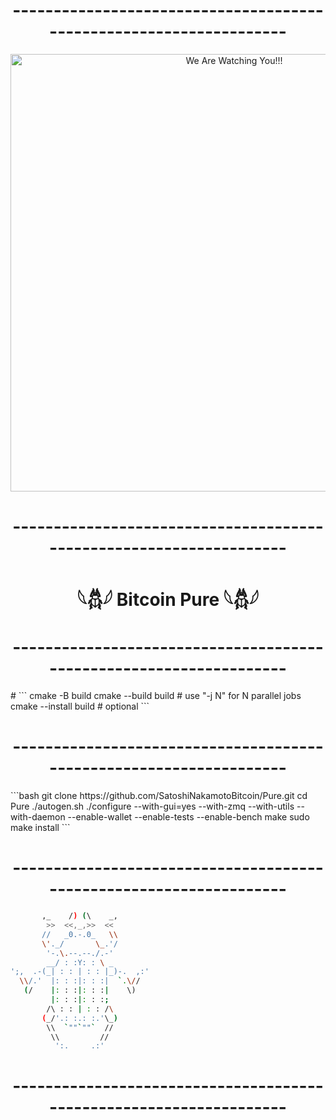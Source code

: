 <h1 align="center">-------------------------------------------------------------------</h1>
<p align="center">
    <img width="700" src="https://github.com/user-attachments/assets/32389b70-96f8-4b37-987b-317a92a7e6a4" alt="We Are Watching You!!!">
</p>
<h1 align="center">-------------------------------------------------------------------</h1>
<h1 align="center">𓆩𓆣𓆪 Bitcoin Pure 𓆩𓆣𓆪</h1>
<h1 align="center">-------------------------------------------------------------------</h1>
#
```
cmake -B build
cmake --build build    # use "-j N" for N parallel jobs
cmake --install build  # optional
```
<h1 align="center">-------------------------------------------------------------------</h1>
```bash
git clone https://github.com/SatoshiNakamotoBitcoin/Pure.git
cd Pure
./autogen.sh
./configure --with-gui=yes --with-zmq --with-utils --with-daemon --enable-wallet --enable-tests --enable-bench
make
sudo make install
```
<h1 align="center">-------------------------------------------------------------------</h1>

```bash
       ,_    /) (\    _,
        >>  <<,_,>>  <<
       //   _0.-.0_   \\
       \'._/       \_.'/
        '-.\.--.--./.-'
        __/ : :Y: : \ _
';,  .-(_| : : | : : |_)-.  ,:'
  \\/.'  |: : :|: : :|  `.\//
   (/    |: : :|: : :|    \)
         |: : :|: : :;
        /\ : : | : : /\
       (_/'.: :.: :.'\_)
        \\  `""`""`  //
         \\         //
          ':.     .:'
```
<h1 align="center">-------------------------------------------------------------------</h1>
